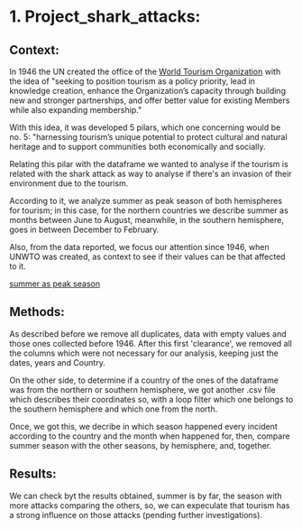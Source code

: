 # 1. Project_shark_attacks:

## Context:

In 1946 the UN created the office of the [World Tourism Organization](https://www.unwto.org) with the idea of "seeking to position tourism as a policy priority, lead in knowledge creation, enhance the Organization’s capacity through building new and stronger partnerships, and offer better value for existing Members while also expanding membership."

With this idea, it was developed 5 pilars, which one concerning would be no. 5: "harnessing tourism’s unique potential to protect cultural and natural heritage and to support communities both economically and socially.

Relating this pilar with the dataframe we wanted to analyse if the tourism is related with the shark attack as way to analyse if there's an invasion of their environment due to the tourism.

According to it, we analyze summer as peak season of both hemispheres for tourism; in this case, for the northern countries we describe summer as months between June to August, meanwhile, in the southern hemisphere, goes in between December to February.

Also, from the data reported, we focus our attention since 1946, when UNWTO was created, as context to see if their values can be that affected to it.

[summer as peak season](https://www.utmsjoe.mk/files/Vol.%207%20No.%201/UTMSJOE-2016-0701-07-Corluka-Mikinac-Milenkovska.pdf)



## Methods:

As described before we remove all duplicates, data with empty values and those ones collected before 1946. After this first 'clearance', we removed all the columns which were not necessary for our analysis, keeping just the dates, years and Country.

On the other side, to determine if a country of the ones of the dataframe was from the northern or southern hemisphere, we got another .csv file which describes their coordinates so, with a loop filter which one belongs to the southern hemisphere and which one from the north.

Once, we got this, we decribe in which season happened every incident according to the country and the month when happened for, then, compare summer season with the other seasons, by hemisphere, and, together.

## Results:

We can check byt the results obtained, summer is by far, the season with more attacks comparing the others, so, we can expeculate that tourism has a strong influence on those attacks (pending further investigations).
